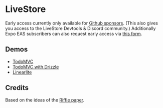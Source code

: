 # LiveStore

Early access currently only available for [Github sponsors](https://github.com/sponsors/schickling). (This also gives you access to the LiveStore Devtools & Discord community.)
Additionally Expo EAS subscribers can also request early access via [this form](https://forms.gle/sbu14TywRVVDCgRH6).

## Demos

- [TodoMVC](https://todomvc.livestore.dev/)
- [TodoMVC with Drizzle](https://todomvc-drizzle.livestore.dev/)
- [Linearlite](https://linearlite.livestore.dev/)

## Credits

Based on the ideas of the [Riffle paper](https://riffle.systems/).
